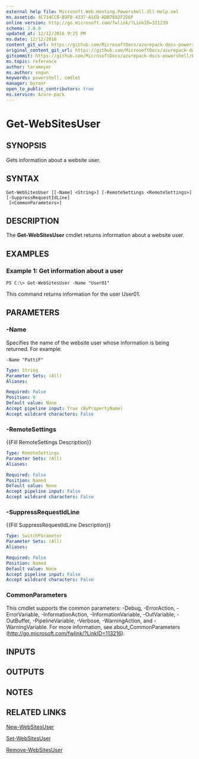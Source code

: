 ```yaml
---
external help file: Microsoft.Web.Hosting.Powershell.dll-Help.xml
ms.assetid: 4C714CC8-B9F8-4337-A1ED-ADB7882F2D6F
online version: http://go.microsoft.com/fwlink/?LinkID=321239
schema: 2.0.0
updated_at: 12/12/2016 9:25 PM
ms.date: 12/12/2016
content_git_url: https://github.com/MicrosoftDocs/azurepack-docs-powershell/blob/master/AzurePack-cmdlets/Websites/v1.0/Get-WebSitesUser.md
original_content_git_url: https://github.com/MicrosoftDocs/azurepack-docs-powershell/blob/master/AzurePack-cmdlets/Websites/v1.0/Get-WebSitesUser.md
gitcommit: https://github.com/MicrosoftDocs/azurepack-docs-powershell/blob/b83cde31c8e8df3140400b62cc6698cfc8f37a47/AzurePack-cmdlets/Websites/v1.0/Get-WebSitesUser.md
ms.topic: reference
author: tarameyer
ms.author: sngun
keywords: powershell, cmdlet
manager: byronr
open_to_public_contributors: true
ms.service: Azure-pack
---
```


# Get-WebSitesUser

## SYNOPSIS
Gets information about a website user.

## SYNTAX

```
Get-WebSitesUser [[-Name] <String>] [-RemoteSettings <RemoteSettings>] [-SuppressRequestIdLine]
 [<CommonParameters>]
```

## DESCRIPTION
The **Get-WebSitesUser** cmdlet returns information about a website user.

## EXAMPLES

### Example 1: Get information about a user
```
PS C:\> Get-WebSitesUser -Name "User01"
```

This command returns information for the user User01.

## PARAMETERS

### -Name
Specifies the name of the website user whose information is being returned.
For example:

`-Name "PattiF"`

```yaml
Type: String
Parameter Sets: (All)
Aliases: 

Required: False
Position: 0
Default value: None
Accept pipeline input: True (ByPropertyName)
Accept wildcard characters: False
```

### -RemoteSettings
{{Fill RemoteSettings Description}}

```yaml
Type: RemoteSettings
Parameter Sets: (All)
Aliases: 

Required: False
Position: Named
Default value: None
Accept pipeline input: False
Accept wildcard characters: False
```

### -SuppressRequestIdLine
{{Fill SuppressRequestIdLine Description}}

```yaml
Type: SwitchParameter
Parameter Sets: (All)
Aliases: 

Required: False
Position: Named
Default value: None
Accept pipeline input: False
Accept wildcard characters: False
```

### CommonParameters
This cmdlet supports the common parameters: -Debug, -ErrorAction, -ErrorVariable, -InformationAction, -InformationVariable, -OutVariable, -OutBuffer, -PipelineVariable, -Verbose, -WarningAction, and -WarningVariable. For more information, see about_CommonParameters (http://go.microsoft.com/fwlink/?LinkID=113216).

## INPUTS

## OUTPUTS

## NOTES

## RELATED LINKS

[New-WebSitesUser](xref:Websites/v1.0/New-WebSitesUser.md)

[Set-WebSitesUser](xref:Websites/v1.0/Set-WebSitesUser.md)

[Remove-WebSitesUser](xref:Websites/v1.0/Remove-WebSitesUser.md)


